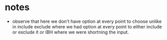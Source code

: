 # notes

- observe that here we don't have option at every point to choose unlike in include exclude where we had option at every point to either include or exclude it or IBH where we were shortning the input.

